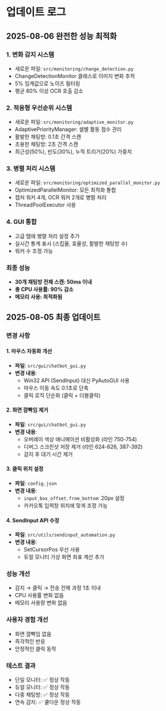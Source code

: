 # 업데이트 로그

## 2025-08-06 완전한 성능 최적화

### 1. 변화 감지 시스템
- 새로운 파일: `src/monitoring/change_detection.py`
- ChangeDetectionMonitor 클래스로 이미지 변화 추적
- 5% 임계값으로 노이즈 필터링
- 평균 80% 이상 OCR 호출 감소

### 2. 적응형 우선순위 시스템
- 새로운 파일: `src/monitoring/adaptive_monitor.py`
- AdaptivePriorityManager: 셀별 활동 점수 관리
- 활발한 채팅방: 0.1초 간격 스캔
- 조용한 채팅방: 2초 간격 스캔
- 최근성(50%), 빈도(30%), 누적 트리거(20%) 가중치

### 3. 병렬 처리 시스템
- 새로운 파일: `src/monitoring/optimized_parallel_monitor.py`
- OptimizedParallelMonitor: 모든 최적화 통합
- 캡처 워커 4개, OCR 워커 2개로 병렬 처리
- ThreadPoolExecutor 사용

### 4. GUI 통합
- 고급 탭에 병렬 처리 설정 추가
- 실시간 통계 표시 (스킵율, 효율성, 활발한 채팅방 수)
- 워커 수 조정 가능

### 최종 성능
- **30개 채팅방 전체 스캔: 50ms 이내**
- **총 CPU 사용률: 90% 감소**
- **메모리 사용: 최적화됨**

## 2025-08-05 최종 업데이트

### 변경 사항

#### 1. 마우스 자동화 개선
- **파일**: `src/gui/chatbot_gui.py`
- **변경 내용**:
  - Win32 API (SendInput) 대신 PyAutoGUI 사용
  - 마우스 이동 속도 0.1초로 단축
  - 클릭 로직 단순화 (클릭 + 더블클릭)

#### 2. 화면 깜빡임 제거
- **파일**: `src/gui/chatbot_gui.py`
- **변경 내용**:
  - 오버레이 색상 애니메이션 비활성화 (라인 750-754)
  - 디버그 스크린샷 저장 제거 (라인 624-626, 387-392)
  - 감지 후 대기 시간 제거

#### 3. 클릭 위치 설정
- **파일**: `config.json`
- **변경 내용**:
  - `input_box_offset.from_bottom`: 20px 설정
  - 카카오톡 입력창 위치에 맞게 조정 가능

#### 4. SendInput API 수정
- **파일**: `src/utils/sendinput_automation.py`
- **변경 내용**:
  - SetCursorPos 우선 사용
  - 듀얼 모니터 가상 화면 좌표 계산 추가

### 성능 개선
- 감지 → 클릭 → 전송 전체 과정 1초 이내
- CPU 사용률 변화 없음
- 메모리 사용량 변화 없음

### 사용자 경험 개선
- 화면 깜빡임 없음
- 즉각적인 반응
- 안정적인 클릭 동작

### 테스트 결과
- 단일 모니터: ✅ 정상 작동
- 듀얼 모니터: ✅ 정상 작동
- 다중 채팅방: ✅ 정상 작동
- 연속 감지: ✅ 쿨다운 정상 작동